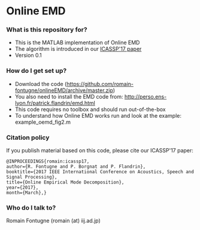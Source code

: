 # Online EMD #


### What is this repository for? ###

* This is the MATLAB implementation of Online EMD
* The algorithm is introduced in our [ICASSP'17 paper](http://www.iij-ii.co.jp/en/lab/researchers/romain/papers/romain_icassp2017.pdf)
* Version 0.1


### How do I get set up? ###

* Download the code (https://github.com/romain-fontugne/onlineEMD/archive/master.zip)
* You also need to install the EMD code from: http://perso.ens-lyon.fr/patrick.flandrin/emd.html
* This code requires no toolbox and should run out-of-the-box
* To understand how Online EMD works run and look at the example: example_oemd_fig2.m

### Citation policy ###

If you publish material based on this code, please cite our ICASSP'17 paper:
```
@INPROCEEDINGS{romain:icassp17, 
author={R. Fontugne and P. Borgnat and P. Flandrin}, 
booktitle={2017 IEEE International Conference on Acoustics, Speech and Signal Processing}, 
title={Online Empirical Mode Decomposition}, 
year={2017}, 
month={March},}
```

### Who do I talk to? ###

Romain Fontugne (romain (at) iij.ad.jp)
